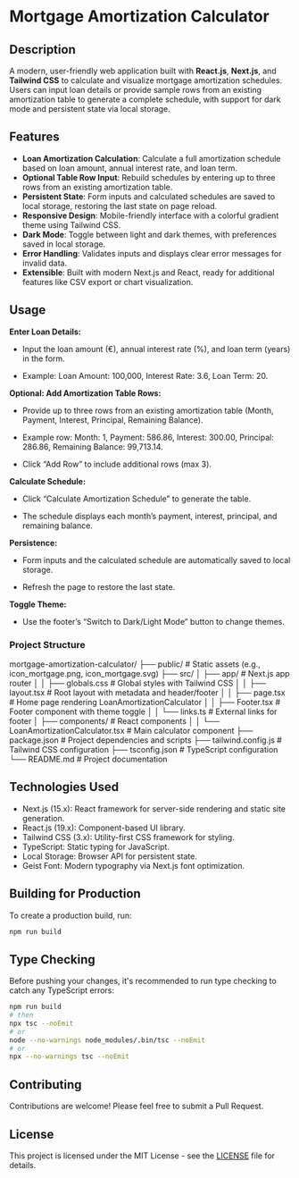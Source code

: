 # Mortgage Amortization Calculator

## Description

A modern, user-friendly web application built with **React.js**, **Next.js**, and **Tailwind CSS** to calculate and visualize mortgage amortization schedules. Users can input loan details or provide sample rows from an existing amortization table to generate a complete schedule, with support for dark mode and persistent state via local storage.

## Features

- **Loan Amortization Calculation**: Calculate a full amortization schedule based on loan amount, annual interest rate, and loan term.
- **Optional Table Row Input**: Rebuild schedules by entering up to three rows from an existing amortization table.
- **Persistent State**: Form inputs and calculated schedules are saved to local storage, restoring the last state on page reload.
- **Responsive Design**: Mobile-friendly interface with a colorful gradient theme using Tailwind CSS.
- **Dark Mode**: Toggle between light and dark themes, with preferences saved in local storage.
- **Error Handling**: Validates inputs and displays clear error messages for invalid data.
- **Extensible**: Built with modern Next.js and React, ready for additional features like CSV export or chart visualization.

## Usage

**Enter Loan Details:**
- Input the loan amount (€), annual interest rate (%), and loan term (years) in the form.

- Example: Loan Amount: 100,000, Interest Rate: 3.6, Loan Term: 20.

**Optional: Add Amortization Table Rows:**
- Provide up to three rows from an existing amortization table (Month, Payment, Interest, Principal, Remaining Balance).

- Example row: Month: 1, Payment: 586.86, Interest: 300.00, Principal: 286.86, Remaining Balance: 99,713.14.

- Click “Add Row” to include additional rows (max 3).

**Calculate Schedule:**
- Click “Calculate Amortization Schedule” to generate the table.

- The schedule displays each month’s payment, interest, principal, and remaining balance.

**Persistence:**
- Form inputs and the calculated schedule are automatically saved to local storage.

- Refresh the page to restore the last state.

**Toggle Theme:**
- Use the footer’s “Switch to Dark/Light Mode” button to change themes.



### Project Structure

mortgage-amortization-calculator/
├── public/                     # Static assets (e.g., icon_mortgage.png, icon_mortgage.svg)
├── src/
│   ├── app/                    # Next.js app router
│   │   ├── globals.css         # Global styles with Tailwind CSS
│   │   ├── layout.tsx          # Root layout with metadata and header/footer
│   │   ├── page.tsx            # Home page rendering LoanAmortizationCalculator
│   │   ├── Footer.tsx          # Footer component with theme toggle
│   │   └── links.ts            # External links for footer
│   ├── components/             # React components
│   │   └── LoanAmortizationCalculator.tsx # Main calculator component
├── package.json                # Project dependencies and scripts
├── tailwind.config.js          # Tailwind CSS configuration
├── tsconfig.json               # TypeScript configuration
└── README.md                   # Project documentation


## Technologies Used

- Next.js (15.x): React framework for server-side rendering and static site generation.
- React.js (19.x): Component-based UI library.
- Tailwind CSS (3.x): Utility-first CSS framework for styling.
- TypeScript: Static typing for JavaScript.
- Local Storage: Browser API for persistent state.
- Geist Font: Modern typography via Next.js font optimization.


## Building for Production

To create a production build, run:
```bash
npm run build
```

## Type Checking

Before pushing your changes, it's recommended to run type checking to catch any TypeScript errors:
```bash
npm run build
# then
npx tsc --noEmit
# or
node --no-warnings node_modules/.bin/tsc --noEmit
# or
npx --no-warnings tsc --noEmit
```

## Contributing

Contributions are welcome! Please feel free to submit a Pull Request.

## License

This project is licensed under the MIT License - see the [LICENSE](LICENSE) file for details.
